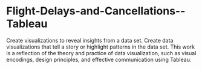 # Flight-Delays-and-Cancellations--Tableau
Create visualizations to reveal insights from a data set. Create data visualizations that tell a story or highlight patterns in the data set. This work is a reflection of the theory and practice of data visualization, such as visual encodings, design principles, and effective communication using Tableau.
